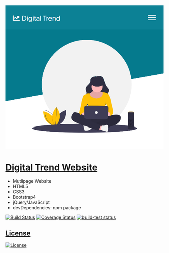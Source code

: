 <img src="assets/img/scr.png" title="Digital Trend">

# <a href="https://mahmudul-hasan-bijoy.github.io/digital_trend/" target="_blank">Digital Trend Website</a>

- Mutlipage Website
- HTML5
- CSS3
- Bootstrap4
- jQuery/JavaScript
- devDependencies: npm package

[![Build Status](http://img.shields.io/travis/badges/badgerbadgerbadger.svg?style=flat-square)](https://travis-ci.org/badges/badgerbadgerbadger) [![Coverage Status](http://img.shields.io/coveralls/badges/badgerbadgerbadger.svg?style=flat-square)](https://coveralls.io/r/badges/badgerbadgerbadger) <a href="https://github.com/actions/setup-node/actions?query=workflow%3Abuild-test"><img alt="build-test status" src="https://github.com/actions/setup-node/workflows/build-test/badge.svg">
  
## License

[![License](http://img.shields.io/:license-mit-blue.svg?style=flat-square)](http://badges.mit-license.org)
